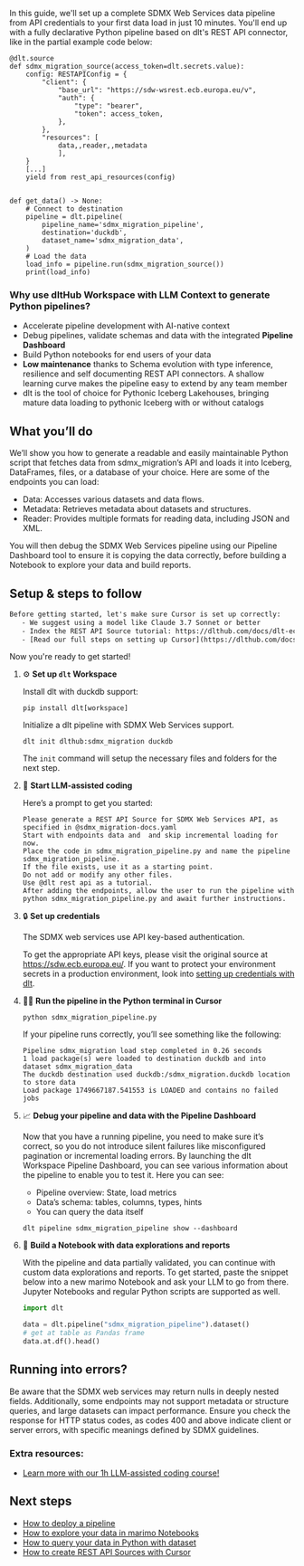 In this guide, we'll set up a complete SDMX Web Services data pipeline from API credentials to your first data load in just 10 minutes. You'll end up with a fully declarative Python pipeline based on dlt's REST API connector, like in the partial example code below:

```python-outcome
@dlt.source
def sdmx_migration_source(access_token=dlt.secrets.value):
    config: RESTAPIConfig = {
        "client": {
            "base_url": "https://sdw-wsrest.ecb.europa.eu/v",
            "auth": {
                "type": "bearer",
                "token": access_token,
            },
        },
        "resources": [
            data,,reader,,metadata
            ],
    }
    [...]
    yield from rest_api_resources(config)


def get_data() -> None:
    # Connect to destination
    pipeline = dlt.pipeline(
        pipeline_name='sdmx_migration_pipeline',
        destination='duckdb',
        dataset_name='sdmx_migration_data', 
    )
    # Load the data
    load_info = pipeline.run(sdmx_migration_source())
    print(load_info) 
```

### Why use dltHub Workspace with LLM Context to generate Python pipelines?

- Accelerate pipeline development with AI-native context
- Debug pipelines, validate schemas and data with the integrated **Pipeline Dashboard**
- Build Python notebooks for end users of your data
- **Low maintenance** thanks to Schema evolution with type inference, resilience and self documenting REST API connectors. A shallow learning curve makes the pipeline easy to extend by any team member
- dlt is the tool of choice for Pythonic Iceberg Lakehouses, bringing mature data loading to pythonic Iceberg with or without catalogs

## What you’ll do

We’ll show you how to generate a readable and easily maintainable Python script that fetches data from sdmx_migration’s API and loads it into Iceberg, DataFrames, files, or a database of your choice. Here are some of the endpoints you can load:

- Data: Accesses various datasets and data flows.
- Metadata: Retrieves metadata about datasets and structures.
- Reader: Provides multiple formats for reading data, including JSON and XML.

You will then debug the SDMX Web Services pipeline using our Pipeline Dashboard tool to ensure it is copying the data correctly, before building a Notebook to explore your data and build reports.

## Setup & steps to follow

```default
Before getting started, let's make sure Cursor is set up correctly:
   - We suggest using a model like Claude 3.7 Sonnet or better
   - Index the REST API Source tutorial: https://dlthub.com/docs/dlt-ecosystem/verified-sources/rest_api/ and add it to context as **@dlt rest api**
   - [Read our full steps on setting up Cursor](https://dlthub.com/docs/dlt-ecosystem/llm-tooling/cursor-restapi#23-configuring-cursor-with-documentation)
```

Now you're ready to get started!

1. ⚙️ **Set up `dlt` Workspace**
    
    Install dlt with duckdb support:
    ```shell
    pip install dlt[workspace]
    ```

    Initialize a dlt pipeline with SDMX Web Services support.
    ```shell
    dlt init dlthub:sdmx_migration duckdb
    ```

    The `init` command will setup the necessary files and folders for the next step.
    
2. 🤠 **Start LLM-assisted coding**
    
    Here’s a prompt to get you started:
    
    ```prompt
    Please generate a REST API Source for SDMX Web Services API, as specified in @sdmx_migration-docs.yaml 
    Start with endpoints data and  and skip incremental loading for now. 
    Place the code in sdmx_migration_pipeline.py and name the pipeline sdmx_migration_pipeline. 
    If the file exists, use it as a starting point. 
    Do not add or modify any other files. 
    Use @dlt rest api as a tutorial. 
    After adding the endpoints, allow the user to run the pipeline with python sdmx_migration_pipeline.py and await further instructions.
    ```

    
3. 🔒 **Set up credentials** 
    
    The SDMX web services use API key-based authentication.
    
    To get the appropriate API keys, please visit the original source at https://sdw.ecb.europa.eu/.
    If you want to protect your environment secrets in a production environment, look into [setting up credentials with dlt](https://dlthub.com/docs/walkthroughs/add_credentials).
    
4. 🏃‍♀️ **Run the pipeline in the Python terminal in Cursor**
    
    ```shell
    python sdmx_migration_pipeline.py
    ```
    
    If your pipeline runs correctly, you’ll see something like the following:
    
    ```shell
    Pipeline sdmx_migration load step completed in 0.26 seconds
    1 load package(s) were loaded to destination duckdb and into dataset sdmx_migration_data
    The duckdb destination used duckdb:/sdmx_migration.duckdb location to store data
    Load package 1749667187.541553 is LOADED and contains no failed jobs
    ```
    
5. 📈 **Debug your pipeline and data with the Pipeline Dashboard**

    Now that you have a running pipeline, you need to make sure it’s correct, so you do not introduce silent failures like misconfigured pagination or incremental loading errors. By launching the dlt Workspace Pipeline Dashboard, you can see various information about the pipeline to enable you to test it. Here you can see:
    - Pipeline overview: State, load metrics
    - Data’s schema: tables, columns, types, hints
    - You can query the data itself
    
    ```shell
    dlt pipeline sdmx_migration_pipeline show --dashboard
    ```
    
6. 🐍 **Build a Notebook with data explorations and reports**

    With the pipeline and data partially validated, you can continue with custom data explorations and reports. To get started, paste the snippet below into a new marimo Notebook and ask your LLM to go from there. Jupyter Notebooks and regular Python scripts are supported as well.

    
    ```python
    import dlt

   data = dlt.pipeline("sdmx_migration_pipeline").dataset()
   # get at table as Pandas frame
   data.at.df().head()
    ```

## Running into errors?

Be aware that the SDMX web services may return nulls in deeply nested fields. Additionally, some endpoints may not support metadata or structure queries, and large datasets can impact performance. Ensure you check the response for HTTP status codes, as codes 400 and above indicate client or server errors, with specific meanings defined by SDMX guidelines.

### Extra resources:

- [Learn more with our 1h LLM-assisted coding course!](https://www.youtube.com/watch?v=GGid70rnJuM)

## Next steps

- [How to deploy a pipeline](https://dlthub.com/docs/walkthroughs/deploy-a-pipeline)
- [How to explore your data in marimo Notebooks](https://dlthub.com/docs/general-usage/dataset-access/marimo)
- [How to query your data in Python with dataset](https://dlthub.com/docs/general-usage/dataset-access/dataset)
- [How to create REST API Sources with Cursor](https://dlthub.com/docs/dlt-ecosystem/llm-tooling/cursor-restapi)